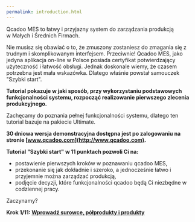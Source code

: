 ```yaml
---
permalink: introduction.html
---
```

 Qcadoo MES to łatwy i przyjazny system do zarządzania produkcją w&nbsp;Małych i&nbsp;Średnich Firmach.&nbsp; 
  

Nie musisz się obawiać o to, że zmuszony zostaniesz do zmagania się z trudnym i&nbsp;skomplikowanym interfejsem. Przeciwnie! Qcadoo MES, jako jedyna aplikacja on-line w Polsce posiada certyfikat potwierdzający użyteczność i łatwość obsługi. Jednak doskonale wiemy, że czasem potrzebna jest mała wskazówka. Dlatego właśnie powstał samouczek "Szybki start".

  

**Tutorial pokazuje w jaki sposób, przy wykorzystaniu podstawowych funkcjonalności systemu, rozpocząć realizowanie pierwszego zlecenia produkcyjnego.**

  

Zachęcamy do poznania pełnej funkcjonalności systemu, dlatego ten tutorial bazuje na pakiecie Ultimate.
  

**30 dniowa wersja demonstracyjna dostępna jest po zalogowaniu na stronie [www.qcadoo.com](http://www.qcadoo.com).**

  

  

**Tutorial "Szybki start" w 11 punktach pozwoli Ci na:**

- postawienie pierwszych kroków w poznawaniu qcadoo MES,
- przekonanie się jak dokładnie i szeroko, a jednocześnie łatwo i przyjemnie można zarządzać produkcją,
- podjęcie decyzji, które funkcjonalności qcadoo będą Ci niezbędne w codziennej pracy.

  

Zaczynamy?
  
**Krok 1/11: [Wprowadź surowce, półprodukty i produkty](/krok-1-produkty-1)**
